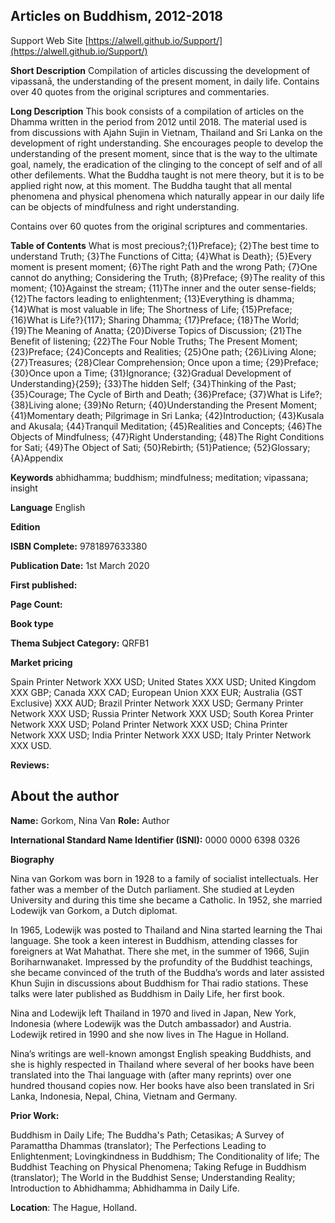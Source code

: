 ## Articles on Buddhism, 2012-2018

 Support Web Site [https://alwell.github.io/Support/](https://alwell.github.io/Support/)

**Short Description** 
Compilation of articles discussing the development of vipassanā, the understanding of the present moment, in daily life. Contains over 40 quotes from the original scriptures and commentaries.

**Long Description**
This book consists of a compilation of articles on the Dhamma written in the period from 2012 until 2018. The material used is from discussions with Ajahn Sujin in Vietnam, Thailand and Sri Lanka on the development of right understanding. She encourages people to develop the understanding of the present moment, since that is the way to the ultimate goal, namely, the eradication of the clinging to the concept of self and of all other defilements. What the Buddha taught is not mere theory, but it is to be applied right now, at this moment. The Buddha taught that all mental phenomena and physical phenomena which naturally appear in our daily life can be objects of mindfulness and right understanding.

Contains over 60 quotes from the original scriptures and commentaries.

**Table of Contents** 
What is most precious?;{1}Preface}; {2}The best time to understand Truth; {3}The Functions of Citta; {4}What is Death}; {5}Every moment is present moment; {6}The right Path and the wrong Path; {7}One cannot do anything; Considering the Truth; {8}Preface; {9}The reality of this moment; {10}Against the stream; {11}The inner and the outer sense-fields; {12}The factors leading to enlightenment; {13}Everything is dhamma; {14}What is most valuable in life; The Shortness of Life; {15}Preface; {16}What is Life?}{117}; Sharing Dhamma; {17}Preface; {18}The World; {19}The Meaning of Anatta; {20}Diverse Topics of Discussion; {21}The Benefit of listening; {22}The Four Noble Truths; The Present Moment; {23}Preface; {24}Concepts and Realities; {25}One path; {26}Living Alone; {27}Treasures; {28}Clear Comprehension; Once upon a time; {29}Preface; {30}Once upon a Time; {31}Ignorance; {32}Gradual Development of Understanding}{259}; {33}The hidden Self; {34}Thinking of the Past; {35}Courage; The Cycle of Birth and Death; {36}Preface; {37}What is Life?; {38}Living alone; {39}No Return; {40}Understanding the Present Moment; {41}Momentary death; Pilgrimage in Sri Lanka; {42}Introduction; {43}Kusala and Akusala; {44}Tranquil Meditation; {45}Realities and Concepts; {46}The Objects of Mindfulness; {47}Right Understanding; {48}The Right Conditions for Sati; {49}The Object of Sati; {50}Rebirth; {51}Patience; {52}Glossary; {A}Appendix

**Keywords** abhidhamma; buddhism; mindfulness; meditation; vipassana; insight

**Language** English

**Edition** 

**ISBN Complete:** 9781897633380

**Publication Date:** 1st March 2020

**First published:** 

**Page Count:** 

**Book type** 

**Thema Subject Category:** QRFB1

**Market pricing**

Spain Printer Network 	XXX USD;
United States 	XXX USD;
United Kingdom 	XXX GBP;
Canada 	XXX CAD;
European Union 	XXX EUR;
Australia (GST Exclusive) XXX AUD;
Brazil Printer Network 	XXX USD;
Germany Printer Network XXX USD;
Russia Printer Network 	XXX USD;
South Korea Printer Network 	XXX USD;
Poland Printer Network 	XXX USD; 
China Printer Network 	XXX USD; 
India Printer Network 	XXX USD; 
Italy Printer Network 	XXX USD. 

**Reviews:**



## About the author

**Name:** Gorkom, Nina Van 	**Role:** Author	

**International Standard Name Identifier (ISNI):** 0000 0000 6398 0326

**Biography**

Nina van Gorkom was born in 1928 to a family of socialist intellectuals. Her father was a member of the Dutch parliament. She studied at Leyden University and during this time she became a Catholic. In 1952, she married Lodewijk van Gorkom, a Dutch diplomat.

In 1965, Lodewijk was posted to Thailand and Nina started learning the Thai language. She took a keen interest in Buddhism, attending classes for foreigners at Wat Mahathat. There she met, in the summer of 1966, Sujin Boriharnwanaket. Impressed by the profundity of the Buddhist teachings, she became convinced of the truth of the Buddha’s words and later assisted Khun Sujin in discussions about Buddhism for Thai radio stations. These talks were later published as Buddhism in Daily Life, her first book.

Nina and Lodewijk left Thailand in 1970 and lived in Japan, New York, Indonesia (where Lodewijk was the Dutch ambassador) and Austria. Lodewijk retired in 1990 and she now lives in The Hague in Holland.

Nina’s writings are well-known amongst English speaking Buddhists, and she is highly respected in Thailand where several of her books have been translated into the Thai language with (after many reprints) over one hundred thousand copies now. Her books have also been translated in Sri Lanka, Indonesia, Nepal, China, Vietnam and Germany. 
 
**Prior Work:**

Buddhism in Daily Life; The Buddha's Path; Cetasikas; A Survey of Paramattha Dhammas (translator); The Perfections Leading to Enlightenment; Lovingkindness in Buddhism; The Conditionality of life; The Buddhist Teaching on Physical Phenomena; Taking Refuge in Buddhism (translator); The World in the Buddhist Sense; Understanding Reality; Introduction to Abhidhamma; Abhidhamma in Daily Life.
 
**Location**: The Hague, Holland.
